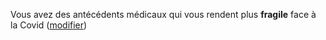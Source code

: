 Vous avez des antécédents médicaux qui vous rendent plus **fragile** face à la Covid (<a href="#antecedents">modifier</a>)